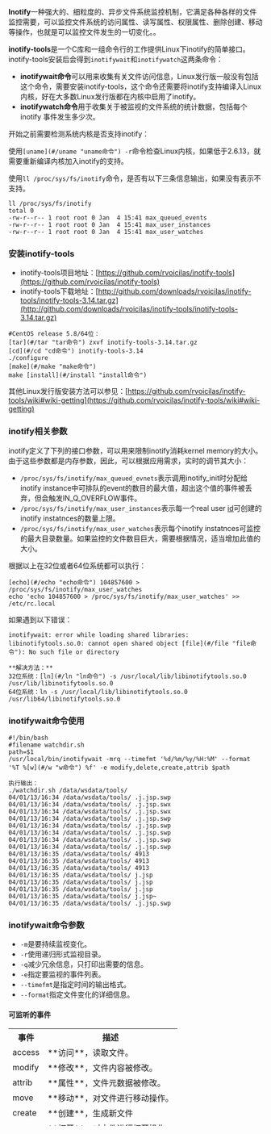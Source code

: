**Inotify**一种强大的、细粒度的、异步文件系统监控机制，它满足各种各样的文件监控需要，可以监控文件系统的访问属性、读写属性、权限属性、删除创建、移动等操作，也就是可以监控文件发生的一切变化。。

**inotify-tools**是一个C库和一组命令行的工作提供Linux下inotify的简单接口。inotify-tools安装后会得到`inotifywait`和`inotifywatch`这两条命令：

*   **inotifywait命令**可以用来收集有关文件访问信息，Linux发行版一般没有包括这个命令，需要安装inotify-tools，这个命令还需要将inotify支持编译入Linux内核，好在大多数Linux发行版都在内核中启用了inotify。
*   **inotifywatch命令**用于收集关于被监视的文件系统的统计数据，包括每个 inotify 事件发生多少次。

开始之前需要检测系统内核是否支持inotify：

使用`[uname](#/uname "uname命令") -r`命令检查Linux内核，如果低于2.6.13，就需要重新编译内核加入inotify的支持。

使用`ll /proc/sys/fs/inotify`命令，是否有以下三条信息输出，如果没有表示不支持。

```
ll /proc/sys/fs/inotify
total 0
-rw-r--r-- 1 root root 0 Jan  4 15:41 max_queued_events
-rw-r--r-- 1 root root 0 Jan  4 15:41 max_user_instances
-rw-r--r-- 1 root root 0 Jan  4 15:41 max_user_watches

```

### 安装inotify-tools

*   inotify-tools项目地址：[https://github.com/rvoicilas/inotify-tools](https://github.com/rvoicilas/inotify-tools)
*   inotify-tools下载地址：[http://github.com/downloads/rvoicilas/inotify-tools/inotify-tools-3.14.tar.gz](http://github.com/downloads/rvoicilas/inotify-tools/inotify-tools-3.14.tar.gz)

```
#CentOS release 5.8/64位：
[tar](#/tar "tar命令") zxvf inotify-tools-3.14.tar.gz
[cd](#/cd "cd命令") inotify-tools-3.14
./configure
[make](#/make "make命令")
make [install](#/install "install命令")
```

其他Linux发行版安装方法可以参见：[https://github.com/rvoicilas/inotify-tools/wiki#wiki-getting](https://github.com/rvoicilas/inotify-tools/wiki#wiki-getting)

### inotify相关参数

inotify定义了下列的接口参数，可以用来限制inotify消耗kernel memory的大小。由于这些参数都是内存参数，因此，可以根据应用需求，实时的调节其大小：

*   `/proc/sys/fs/inotify/max_queued_evnets`表示调用inotify_init时分配给inotify instance中可排队的event的数目的最大值，超出这个值的事件被丢弃，但会触发IN_Q_OVERFLOW事件。
*   `/proc/sys/fs/inotify/max_user_instances`表示每一个real user [id](#/id "id命令")可创建的inotify instatnces的数量上限。
*   `/proc/sys/fs/inotify/max_user_watches`表示每个inotify instatnces可监控的最大目录数量。如果监控的文件数目巨大，需要根据情况，适当增加此值的大小。

根据以上在32位或者64位系统都可以执行：

```
[echo](#/echo "echo命令") 104857600 > /proc/sys/fs/inotify/max_user_watches
echo 'echo 104857600 > /proc/sys/fs/inotify/max_user_watches' >> /etc/rc.local
```

如果遇到以下错误：

```
inotifywait: error while loading shared libraries: libinotifytools.so.0: cannot open shared object [file](#/file "file命令"): No such file or directory
```

```
**解决方法：**
32位系统：[ln](#/ln "ln命令") -s /usr/local/lib/libinotifytools.so.0 /usr/lib/libinotifytools.so.0
64位系统：ln -s /usr/local/lib/libinotifytools.so.0 /usr/lib64/libinotifytools.so.0
```

### inotifywait命令使用

```
#!/bin/bash
#filename watchdir.sh
path=$1
/usr/local/bin/inotifywait -mrq --timefmt '%d/%m/%y/%H:%M' --format '%T %[w](#/w "w命令") %f' -e modify,delete,create,attrib $path

执行输出：
./watchdir.sh /data/wsdata/tools/
04/01/13/16:34 /data/wsdata/tools/ .j.jsp.swp
04/01/13/16:34 /data/wsdata/tools/ .j.jsp.swx
04/01/13/16:34 /data/wsdata/tools/ .j.jsp.swx
04/01/13/16:34 /data/wsdata/tools/ .j.jsp.swp
04/01/13/16:34 /data/wsdata/tools/ .j.jsp.swp
04/01/13/16:34 /data/wsdata/tools/ .j.jsp.swp
04/01/13/16:34 /data/wsdata/tools/ .j.jsp.swp
04/01/13/16:34 /data/wsdata/tools/ .j.jsp.swp
04/01/13/16:35 /data/wsdata/tools/ 4913
04/01/13/16:35 /data/wsdata/tools/ 4913
04/01/13/16:35 /data/wsdata/tools/ 4913
04/01/13/16:35 /data/wsdata/tools/ j.jsp
04/01/13/16:35 /data/wsdata/tools/ j.jsp
04/01/13/16:35 /data/wsdata/tools/ j.jsp
04/01/13/16:35 /data/wsdata/tools/ j.jsp~
04/01/13/16:35 /data/wsdata/tools/ .j.jsp.swp

```

### inotifywait命令参数

*   `-m`是要持续监视变化。
*   `-r`使用递归形式监视目录。
*   `-q`减少冗余信息，只打印出需要的信息。
*   `-e`指定要监视的事件列表。
*   `--timefmt`是指定时间的输出格式。
*   `--format`指定文件变化的详细信息。

#### 可监听的事件

<table border="0" height="193" style="width: 100%;" width="74">

<tbody>

<tr>

<th>事件</th>

<th>描述</th>

</tr>

<tr>

<td>access</td>

<td>**访问**，读取文件。</td>

</tr>

<tr>

<td>modify</td>

<td>**修改**，文件内容被修改。</td>

</tr>

<tr>

<td>attrib</td>

<td>**属性**，文件元数据被修改。</td>

</tr>

<tr>

<td>move</td>

<td>**移动**，对文件进行移动操作。</td>

</tr>

<tr>

<td>create</td>

<td>**创建**，生成新文件</td>

</tr>

<tr>

<td>open</td>

<td>**打开**，对文件进行打开操作。</td>

</tr>

<tr>

<td>close</td>

<td>**关闭**，对文件进行关闭操作。</td>

</tr>

<tr>

<td>delete</td>

<td>**删除**，文件被删除。</td>

</tr>

</tbody>

</table>
